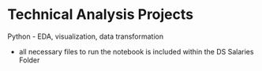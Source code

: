 # Technical Analysis Projects
Python - EDA, visualization, data transformation
- all necessary files to run the notebook is included within the DS Salaries Folder
